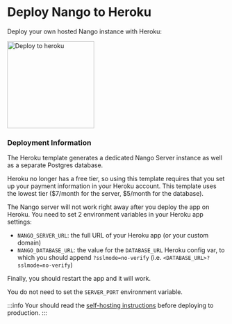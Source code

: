 # Deploy Nango to Heroku

Deploy your own hosted Nango instance with Heroku:

<a href="https://heroku.com/deploy?template=https://github.com/NangoHQ/nango-heroku">
  <img src="https://www.herokucdn.com/deploy/button.svg" alt="Deploy to heroku" width="200"/>
</a>

### Deployment Information

The Heroku template generates a dedicated Nango Server instance as well as a separate Postgres database.

Heroku no longer has a free tier, so using this template requires that you set up your payment information in your Heroku account. This template uses the lowest tier ($7/month for the server, $5/month for the database).

The Nango server will not work right away after you deploy the app on Heroku. You need to set 2 environment variables in your Heroku app settings:

-   `NANGO_SERVER_URL`: the full URL of your Heroku app (or your custom domain)
-   `NANGO_DATABASE_URL`: the value for the `DATABASE_URL` Heroku config var, to which you should append `?sslmode=no-verify` (i.e. `<DATABASE_URL>?sslmode=no-verify`)

Finally, you should restart the app and it will work.

You do not need to set the `SERVER_PORT` environment variable.

:::info
Your should read the [self-hosting instructions](./oss-instructions.md) before deploying to production.
:::
